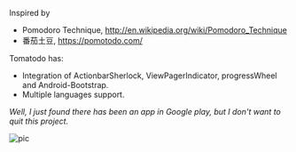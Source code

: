 Inspired by 

- Pomodoro Technique, http://en.wikipedia.org/wiki/Pomodoro_Technique
- 番茄土豆, https://pomotodo.com/

Tomatodo has:

- Integration of ActionbarSherlock, ViewPagerIndicator, progressWheel and Android-Bootstrap.
- Multiple languages support.

*Well, I just found there has been an app in Google play, but I don't want to quit this project.*

![pic](http://media-cache-ec0.pinimg.com/originals/b2/af/de/b2afdef4c1273e381bd305297de21b66.jpg)
